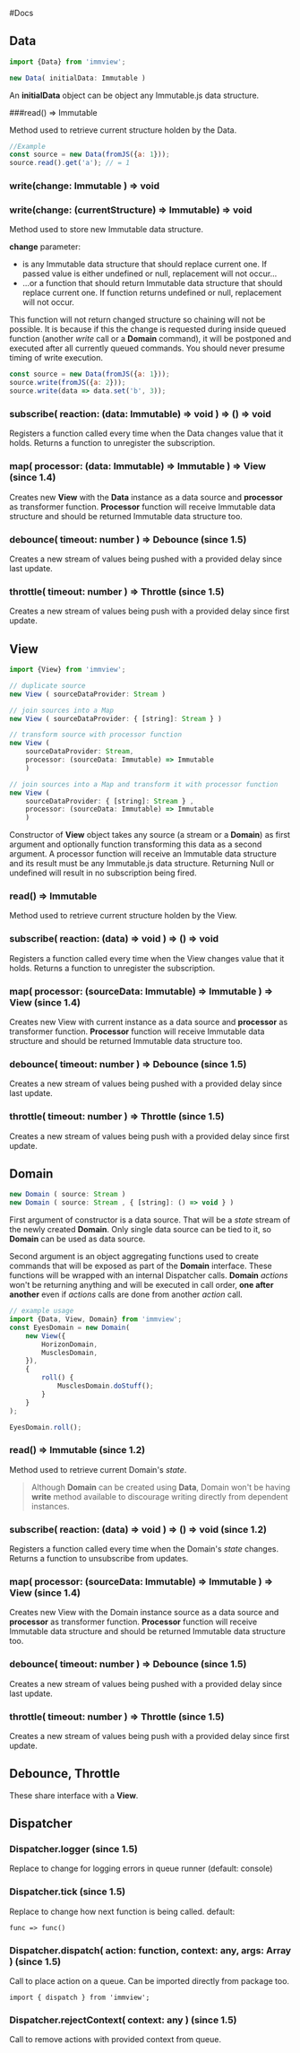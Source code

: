 #Docs

## Data

```javascript
import {Data} from 'immview';

new Data( initialData: Immutable )
```

An **initialData** object can be object any Immutable.js data structure.

###read() => Immutable

Method used to retrieve current structure holden by the Data.

```javascript
//Example
const source = new Data(fromJS({a: 1}));
source.read().get('a'); // = 1
```

### write(change: Immutable ) => void
### write(change: (currentStructure) => Immutable) => void

Method used to store new Immutable data structure.

**change** parameter:

- is any Immutable data structure that should replace current one. If passed value is either undefined or null, replacement will not occur...
- ...or a function that should return Immutable data structure that should replace current one. If function returns undefined or null, replacement will not occur.

This function will not return changed structure so chaining will not be possible. It is because if this the change is requested during inside queued function (another *write* call or a **Domain** command), it will be postponed and executed after all currently queued commands. You should never presume timing of write execution.

```javascript
const source = new Data(fromJS({a: 1}));
source.write(fromJS({a: 2}));
source.write(data => data.set('b', 3));
```

### subscribe( reaction: (data: Immutable) => void ) => () => void
Registers a function called every time when the Data changes value that it holds. Returns a function to unregister the subscription.

### map( processor: (data: Immutable) => Immutable ) => View (since 1.4)
Creates new **View** with the **Data** instance as a data source and **processor** as transformer function. **Processor** function will receive Immutable data structure and should be returned Immutable data structure too.

### debounce( timeout: number ) => Debounce (since 1.5)
Creates a new stream of values being pushed with a provided delay since last update.

### throttle( timeout: number ) => Throttle (since 1.5)
Creates a new stream of values being push with a provided delay since first update.

## View

```javascript
import {View} from 'immview';

// duplicate source
new View ( sourceDataProvider: Stream )

// join sources into a Map
new View ( sourceDataProvider: { [string]: Stream } )

// transform source with processor function
new View (
	sourceDataProvider: Stream,
	processor: (sourceData: Immutable) => Immutable
	)

// join sources into a Map and transform it with processor function
new View (
	sourceDataProvider: { [string]: Stream } ,
	processor: (sourceData: Immutable) => Immutable
	)
```

Constructor of **View** object takes any source (a stream or a **Domain**) as first argument and optionally function transforming this data as a second argument.
A processor function will receive an Immutable data structure and its result must be any Immutable.js data structure. Returning Null or undefined will result in no subscription being fired.

### read() => Immutable

Method used to retrieve current structure holden by the View.

### subscribe( reaction: (data) => void ) => () => void
Registers a function called every time when the View changes value that it holds. Returns a function to unregister the subscription.

### map( processor: (sourceData: Immutable) => Immutable ) => View (since 1.4)
Creates new View with current instance as a data source and **processor** as transformer function. **Processor** function will receive Immutable data structure and should be returned Immutable data structure too.

### debounce( timeout: number ) => Debounce (since 1.5)
Creates a new stream of values being pushed with a provided delay since last update.

### throttle( timeout: number ) => Throttle (since 1.5)
Creates a new stream of values being push with a provided delay since first update.

## Domain

```javascript
new Domain ( source: Stream )
new Domain ( source: Stream , { [string]: () => void } )
```

First argument of constructor is a data source. That will be a *state* stream of the newly created **Domain**. Only single data source can be tied to it, so **Domain** can be used as data source.

Second argument is an object aggregating functions used to create commands that will be exposed as part of the **Domain** interface. These functions will be wrapped with an internal Dispatcher calls. **Domain** *actions* won't be returning anything and will be executed in call order, **one after another** even if *actions* calls are done from another *action* call.

```javascript
// example usage
import {Data, View, Domain} from 'immview';
const EyesDomain = new Domain(
	new View({
		HorizonDomain,
		MusclesDomain,
	}),
	{
		roll() {
			MusclesDomain.doStuff();
		}
	}
);

EyesDomain.roll();
```

### read() => Immutable (since 1.2)

Method used to retrieve current Domain's *state*.

> Although **Domain** can be created using **Data**, Domain won't be having **write** method available to discourage writing directly from dependent instances.

### subscribe( reaction: (data) => void ) => () => void (since 1.2)
Registers a function called every time when the Domain's *state* changes. Returns a function to unsubscribe from updates.

### map( processor: (sourceData: Immutable) => Immutable ) => View (since 1.4)
Creates new View with the Domain instance source as a data source and **processor** as transformer function. **Processor** function will receive Immutable data structure and should be returned Immutable data structure too.

### debounce( timeout: number ) => Debounce (since 1.5)
Creates a new stream of values being pushed with a provided delay since last update.

### throttle( timeout: number ) => Throttle (since 1.5)
Creates a new stream of values being push with a provided delay since first update.

## Debounce, Throttle
These share interface with a **View**.

## Dispatcher

### Dispatcher.logger (since 1.5)

Replace to change for logging errors in queue runner
(default: console)

### Dispatcher.tick (since 1.5)

Replace to change how next function is being called.
default:
```
func => func()
```

### Dispatcher.dispatch( action: function, context: any, args: Array<any> ) (since 1.5)

Call to place action on a queue. Can be imported directly from package too.
```
import { dispatch } from 'immview';
```

### Dispatcher.rejectContext( context: any ) (since 1.5)

Call to remove actions with provided context from queue.
